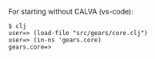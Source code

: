 For starting without CALVA (vs-code):

```
$ clj
user=> (load-file "src/gears/core.clj")
user=> (in-ns 'gears.core)
gears.core=>
```
